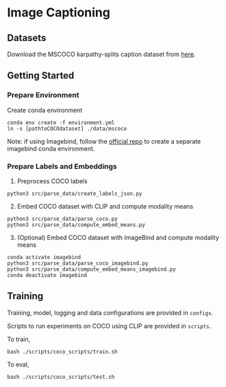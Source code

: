 # Image Captioning

## Datasets
Download the MSCOCO karpathy-splits caption dataset from [here](https://www.kaggle.com/datasets/shtvkumar/karpathy-splits). 

## Getting Started

### Prepare Environment
Create conda environment
```
conda env create -f environment.yml
ln -s [pathtoCOCOdataset] ./data/mscoco
```

Note: if using Imagebind, follow the [official repo](https://github.com/facebookresearch/ImageBind) to create a separate imagebind conda environment.

### Prepare Labels and Embeddings
1. Preprocess COCO labels
```
python3 src/parse_data/create_labels_json.py
```

2. Embed COCO dataset with CLIP and compute modality means
```
python3 src/parse_data/parse_coco.py
python3 src/parse_data/compute_embed_means.py
```

3. (Optional) Embed COCO dataset with ImageBind and compute modality means
```
conda activate imagebind
python3 src/parse_data/parse_coco_imagebind.py
python3 src/parse_data/compute_embed_means_imagebind.py
conda deactivate imagebind
```

## Training

Training, model, logging and data configurations are provided in `configs`. 

Scripts to run experiments on COCO using CLIP are provided in `scripts`.

To train,
```
bash ./scripts/coco_scripts/train.sh
```

To eval,
```
bash ./scripts/coco_scripts/test.sh
```
